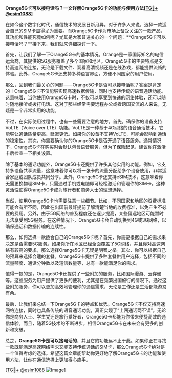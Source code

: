 **Orange5G卡可以接电话吗？一文详解Orange5G卡的功能与使用方法[[TG💪+ @esim1088](https://t.me/s/esim1088)]**

在如今这个数字化时代，通信技术的发展日新月异。对于许多人来说，选择一款适合自己的SIM卡显得尤为重要。而Orange5G卡作为市场上备受关注的一款产品，其功能和性能究竟如何呢？尤其是大家普遍关心的一个问题：**Orange5G卡可以接电话吗？**接下来，我们就来详细探讨一下。

首先，让我们了解一下Orange5G卡的基本情况。Orange是一家国际知名的电信运营商，其提供的5G服务覆盖了多个国家和地区。Orange5G卡的主要特点是支持高速网络连接，无论是下载文件、观看高清视频还是在线游戏，都能提供流畅的体验。此外，Orange5G卡还支持多种语言界面，方便不同国家的用户使用。

那么，回到我们最关心的问题——Orange5G卡是否可以接电话呢？答案是肯定的！Orange5G卡不仅能够实现高速数据传输，同时也支持传统的语音通话功能。这意味着，当你使用Orange5G卡时，不仅可以享受到快速的网络体验，还可以随时随地接听或拨打电话。这对于那些经常需要远程办公或者跨国交流的人来说，无疑是一个非常实用的功能。

不过，在实际使用过程中，也有一些需要注意的地方。首先，确保你的设备支持VoLTE（Voice over LTE）功能。VoLTE是一种基于4G网络的语音通话技术，它能够让通话质量更高、延迟更低。如果你的设备不支持VoLTE，可能会影响到通话的稳定性。其次，你需要确认你的Orange5G卡是否开通了语音服务。通常情况下，Orange5G卡在购买时会默认包含语音服务，但为了保险起见，建议你在激活卡后检查一下相关设置。

除了基本的通话功能外，Orange5G卡还提供了许多其他实用的功能。例如，它支持多设备共享流量，这意味着你可以将一张卡的流量分配给多个设备使用，非常适合家庭或团队成员共同分享。此外，Orange5G卡还支持eSIM技术，这意味着你无需更换物理SIM卡，只需通过手机或电脑即可轻松激活和管理你的SIM卡。这种灵活性使得Orange5G卡成为旅行者和商务人士的理想选择。

当然，使用Orange5G卡也需要注意一些细节。比如，不同国家和地区的资费标准可能会有所不同，因此在出国前最好提前了解清楚当地的收费标准，以免产生不必要的费用。另外，由于5G网络的普及程度还在逐步提高，某些偏远地区可能暂时无法享受到5G服务。在这种情况下，Orange5G卡会自动切换到4G或3G网络，以确保通话和数据传输的连续性。

那么，如何选择一款适合自己的Orange5G卡呢？首先，你需要根据自己的需求来决定是否需要5G服务。如果你所在地区已经全面覆盖了5G网络，并且你对高速网络有较高的要求，那么选择Orange5G卡无疑是明智之举。其次，你可以根据自己的预算来选择合适的套餐。Orange5G卡提供了多种套餐供用户选择，包括不同的流量额度、通话分钟数以及短信数量等，总有一款能满足你的需求。

值得一提的是，Orange5G卡还提供了一些附加的服务，比如国际漫游、云存储等。这些服务为用户提供了更多的便利，尤其是在频繁出国旅行的情况下。通过这些附加服务，你可以更加高效地管理你的通信需求，无论是工作还是生活都能游刃有余。

最后，让我们来总结一下Orange5G卡的特点和优势。Orange5G卡不仅支持高速网络连接，同时也具备传统的语音通话功能，真正实现了“上网通话两不误”。无论你是商务人士、学生党还是旅行爱好者，Orange5G卡都能为你带来便捷高效的通信体验。而且，随着5G技术的不断进步，相信Orange5G卡在未来会有更多的创新和突破。

总之，**Orange5G卡是可以接电话的**，并且它的功能远不止于此。如果你正在寻找一款既能满足高速网络需求又能支持传统通话的SIM卡，那么Orange5G卡绝对是一个值得考虑的选择。希望这篇文章能帮助你更好地了解Orange5G卡的功能和使用方法，让你在通信选择上更加得心应手。

[[TG💪+ @esim1088](https://t.me/s/esim1088) ![Image](https://i.postimg.cc/4NQfJmqS/Snipaste-2025-05-13-00-14-12.png)]